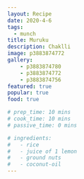 ```yaml
---
layout: Recipe
date: 2020-4-6
tags:
  - munch
title: Muruku
description: Chaklli
image: p3883874772
gallery:
    - p3883874780
    - p3883874772
    - p3883874756
featured: true
popular: true
food: true

# prep_time: 10 mins
# cook_time: 10 mins
# passive_time: 0 mins

# ingredients:
#   - rice
#   - juice of 1 lemon
#   - ground nuts
#   - coconut-oil
---
```




